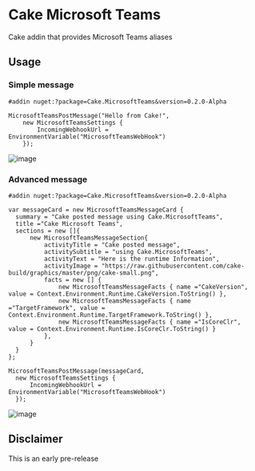 # Cake Microsoft Teams

Cake addin that provides Microsoft Teams aliases

## Usage

### Simple message

```cake
#addin nuget:?package=Cake.MicrosoftTeams&version=0.2.0-Alpha

MicrosoftTeamsPostMessage("Hello from Cake!",
    new MicrosoftTeamsSettings {
        IncomingWebhookUrl = EnvironmentVariable("MicrosoftTeamsWebHook")
    });
```
![image](https://cloud.githubusercontent.com/assets/1647294/19965126/cca0d8f6-a1c5-11e6-89f2-b8a16bbf000c.png)

### Advanced message

```cake
#addin nuget:?package=Cake.MicrosoftTeams&version=0.2.0-Alpha

var messageCard = new MicrosoftTeamsMessageCard {
  summary = "Cake posted message using Cake.MicrosoftTeams",
  title ="Cake Microsoft Teams",
  sections = new []{
      new MicrosoftTeamsMessageSection{
          activityTitle = "Cake posted message",
          activitySubtitle = "using Cake.MicrosoftTeams",
          activityText = "Here is the runtime Information",
          activityImage = "https://raw.githubusercontent.com/cake-build/graphics/master/png/cake-small.png",
          facts = new [] {
              new MicrosoftTeamsMessageFacts { name ="CakeVersion", value = Context.Environment.Runtime.CakeVersion.ToString() },
              new MicrosoftTeamsMessageFacts { name ="TargetFramework", value = Context.Environment.Runtime.TargetFramework.ToString() },
              new MicrosoftTeamsMessageFacts { name ="IsCoreClr", value = Context.Environment.Runtime.IsCoreClr.ToString() }
          },
      }
  }
};

MicrosoftTeamsPostMessage(messageCard,
  new MicrosoftTeamsSettings {
      IncomingWebhookUrl = EnvironmentVariable("MicrosoftTeamsWebHook")
  });
```

![image](https://cloud.githubusercontent.com/assets/1647294/19965144/e402e034-a1c5-11e6-8b3c-70b2dfdda427.png)

## Disclaimer

This is an early pre-release
